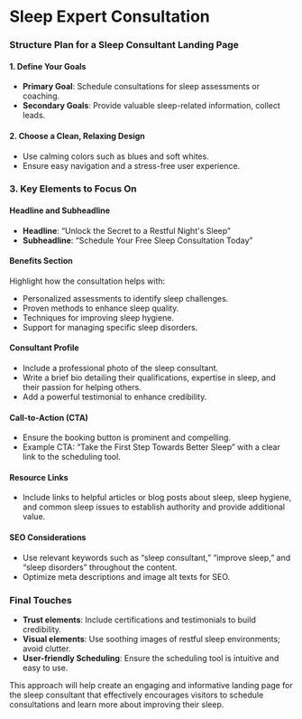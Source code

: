 # Sleep Expert Consultation
### Structure Plan for a Sleep Consultant Landing Page
#### 1. **Define Your Goals**
   - **Primary Goal**: Schedule consultations for sleep assessments or coaching.
   - **Secondary Goals**: Provide valuable sleep-related information, collect leads.
#### 2. **Choose a Clean, Relaxing Design**
   - Use calming colors such as blues and soft whites.
   - Ensure easy navigation and a stress-free user experience.
### 3. **Key Elements to Focus On**
#### Headline and Subheadline
- **Headline**: “Unlock the Secret to a Restful Night's Sleep”
- **Subheadline**: “Schedule Your Free Sleep Consultation Today”
#### Benefits Section
Highlight how the consultation helps with:
- Personalized assessments to identify sleep challenges.
- Proven methods to enhance sleep quality.
- Techniques for improving sleep hygiene.
- Support for managing specific sleep disorders.
#### Consultant Profile
- Include a professional photo of the sleep consultant.
- Write a brief bio detailing their qualifications, expertise in sleep, and their passion for helping others.
- Add a powerful testimonial to enhance credibility.
#### Call-to-Action (CTA)
- Ensure the booking button is prominent and compelling.
- Example CTA: “Take the First Step Towards Better Sleep” with a clear link to the scheduling tool.
#### Resource Links
- Include links to helpful articles or blog posts about sleep, sleep hygiene, and common sleep issues to establish authority and provide additional value.
#### SEO Considerations
- Use relevant keywords such as “sleep consultant,” “improve sleep,” and “sleep disorders” throughout the content.
- Optimize meta descriptions and image alt texts for SEO.
### Final Touches
- **Trust elements**: Include certifications and testimonials to build credibility.
- **Visual elements**: Use soothing images of restful sleep environments; avoid clutter.
- **User-friendly Scheduling**: Ensure the scheduling tool is intuitive and easy to use.

This approach will help create an engaging and informative landing page for the sleep consultant that effectively encourages visitors to schedule consultations and learn more about improving their sleep.
